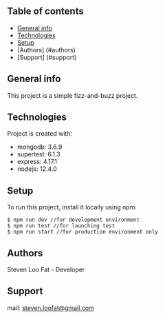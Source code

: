 ## Table of contents
* [General info](#general-info)
* [Technologies](#technologies)
* [Setup](#setup)
* [Authors] (#authors)
* [Support] (#support)

## General info
This project is a simple fizz-and-buzz project.
	
## Technologies
Project is created with:
* mongodb: 3.6.9
* supertest: 6.1.3
* express: 4.17.1
* nodejs: 12.4.0
	
## Setup
To run this project, install it locally using npm:

```
$ npm run dev //for development environment
$ npm run test //for launching test
$ npm run start //for production environment only

```

## Authors

Steven Loo Fat - Developer 

## Support

mail: steven.loofat@gmail.com
